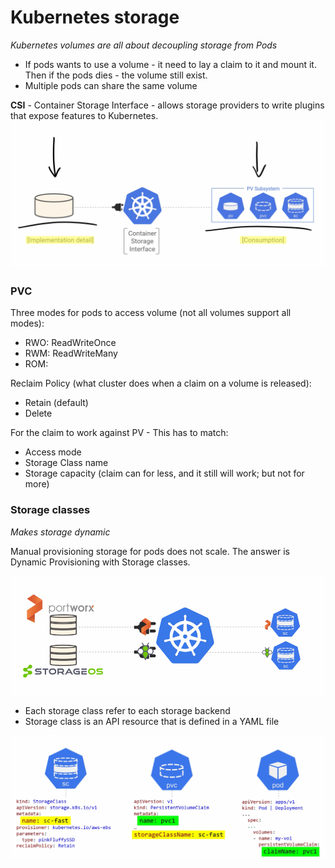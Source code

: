 # Kubernetes storage

*Kubernetes volumes are all about decoupling storage from Pods*

* If pods wants to use a volume - it need to lay a claim to it and mount it. Then if the pods dies - the volume still
  exist.
* Multiple pods can share the same volume

**CSI** - Container Storage Interface - allows storage providers to write plugins that expose features to Kubernetes.
![](./images/K8sStorage.png)

### PVC
Three modes for pods to access volume (not all volumes support all modes):
* RWO: ReadWriteOnce
* RWM: ReadWriteMany
* ROM: 

Reclaim Policy (what cluster does when a claim on a volume is released):
* Retain (default)
* Delete

For the claim to work against PV - This has to match:
* Access mode
* Storage Class name
* Storage capacity (claim can for less, and it still will work; but not for more)

### Storage classes
*Makes storage dynamic*

Manual provisioning storage for pods does not scale. The answer is Dynamic Provisioning with Storage classes.

![](./images/Storageclass.png)

* Each storage class refer to each storage backend 
* Storage class is an API resource that is defined in a YAML file

![](./images/storageclass_yaml.png)